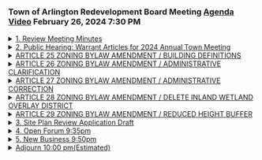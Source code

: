 ### Town of Arlington Redevelopment Board Meeting [Agenda](https://arlington.novusagenda.com/agendapublic/MeetingView.aspx?MeetingID=2009&MinutesMeetingID=-1&doctype=Agenda) [Video](https://www.youtube.com/watch?v=RQ9MKQd-CWM) February 26, 2024 7:30 PM

<details>
<summary><a href="https://arlington.novusagenda.com/agendapublic/CoverSheet.aspx?ItemID=17453&MeetingID=2009 "</a> 1. Review Meeting Minutes</summary> 
<details>
<summary>&nbsp;&nbsp;&nbsp;&nbsp;&nbsp;	 Rachel Zsembery - 291</summary>
<blockquote>&nbsp;&nbsp;&nbsp;&nbsp;&nbsp;      * 7:30pm The Board will review and vote to approve meeting minutes.  Good evening, everyone. Welcome to the Town of Arlington Redevelopment Board. This is the meeting on February 26, 2024, and I'd like to call to order. My name is Rachel Zemberry. I'm the chair of the board, and if the other members of the board could please introduce themselves, I'd appreciate it. Steve Rabelak, good evening. Shayna Corman-Huston. Ken Lowe. We also have Claire Ricker joining us from the Department of Planning and Community Development. So this evening we do have one member of the Redevelopment Board who is absent, so we will proceed with the four members of the board in attendance this evening. Let's move to the first agenda item, which is a review of the meeting minutes. These are the meeting minutes from February 5, 2024, and I'll see if there are any revisions or corrections, starting with Ken. I have none. Great. Shayna? I have none. Steve? I have none. Great. Let's see. I just had one correction, and it's in the second page, the first paragraph, where it says, she noted that issues such as signage, maintenance of building facades, et cetera, where it says, but those issues are not often priorities for ISD. I clarified that that was due to staffing constraints. So if we could just add that, that would be great. And that's the only change I had. With that, is there a motion to approve the meeting minutes as amended? So motioned. Is there a second? Second. And we'll take a vote, starting with Steve. Yes. Shayna? Yes. Ken? Yes. And I'm a yes as well. Meeting minutes have been approved as amended.</blockquote>

</details>
</details>
<details>
<summary><a href="https://arlington.novusagenda.com/agendapublic/CoverSheet.aspx?ItemID=17454&MeetingID=2009"</a>2. Public Hearing: Warrant Articles for 2024 Annual Town Meeting</summary> 
<details>
<summary>&nbsp;&nbsp;&nbsp;&nbsp;&nbsp;	 Rachel Zsembery - 162</summary>
<blockquote>&nbsp;&nbsp;&nbsp;&nbsp;&nbsp;      * 7:35 pm The Board will hear the proposed zoning amendments. The public hearing will include time both for public comment and for deliberation and discussion by the Board.      Great. Let's move to the second agenda item, which is the public hearing for the Warren Articles for 2024 Annual Town Meeting. As we open the hearing, this will be the first night of hearings in the schedule as posted for the Warren Articles for Spring 2024 Town Meeting. Consistent with the past, the ARB will be hearing from article applicants and the public wishing to speak on each of the articles as scheduled. Applicants will have three minutes to address the board. The board will then pose any questions to the applicants, followed by a period of open public comment. Note that the board will reserve final discussion and voting on each article until the last night of hearings. Let's see.</blockquote>

</details>
</details>
<details>
<summary>ARTICLE 25 ZONING BYLAW AMENDMENT / BUILDING DEFINITIONS</summary> 
<details>
<summary>&nbsp;&nbsp;&nbsp;&nbsp;&nbsp;	 Rachel Zsembery - 46</summary>
<blockquote>&nbsp;&nbsp;&nbsp;&nbsp;&nbsp;    * To see if the Town will vote to amend Section 2: Definitions, in the Zoning Bylaw to amend the definitions of Building, Attached, and Building, Detached, to clear up an ambiguity between those two definitions; or take any action related thereto.</blockquote>

So let's go ahead and start with article 25, which is the zoning bylaw amendment related to building definitions. And Claire, for each one of these, I think what I'd like to do is turn it over to you for introduction, any words that you'd like to say, and then we'll open it up to the board for any initial discussion. And again, we'll save deliberation for the last night of our meeting.
</details>

<details>
<summary>&nbsp;&nbsp;&nbsp;&nbsp;&nbsp;	 Claire Ricker - 152</summary>
<blockquote>&nbsp;&nbsp;&nbsp;&nbsp;&nbsp;Great. Thank you. So tonight we'll be looking at articles 25 through 29. These are articles that the ARB has agreed to take up as promoting at town meeting, which it seems like we just had. Circling back around here. The first three articles, 25, 26, 27, are administrative in nature. Article 28 is to delete the inland wetlands overlay district. And then article 29 is the reduced type buffer. And I believe that the board had some discussion, or at least had an alternate draft for article 29, Mr. Revelak provided. If we could start with articles 25, 26, 27, I can't imagine that we'll need too much time for that. Of course, and also have time for public comment. I can tell you article 28, I attended a meeting with the conservation commission last week, and they did vote to support article 28 as written. And I think that's it.</blockquote>

</details>

<details>
<summary>&nbsp;&nbsp;&nbsp;&nbsp;&nbsp;	 Rachel Zsembery - 109</summary>
<blockquote>&nbsp;&nbsp;&nbsp;&nbsp;&nbsp;Great. Great. Great. Thank you. So let's go ahead and start with article 25 to see if there's any question or any discussion from the members of the redevelopment board. And we'll start with you, Ken. I have none. Great. Shana? I have none. Steve? Nothing on article 25. Great. At this time, we will open the floor for public comment for article 25. Any member of the public wishing to speak, please indicate so by raising your hand. Seeing none, we will close public comment on article 25. Any final discussion from members of the board before we move to the next article? None. Shana? No. Steve? No.</blockquote>

</details>
</details>
<details>
<summary>ARTICLE 26 ZONING BYLAW AMENDMENT / ADMINISTRATIVE CLARIFICATION</summary> 
<details>
<summary>&nbsp;&nbsp;&nbsp;&nbsp;&nbsp;	 Rachel Zsembery - 43</summary>
<blockquote>&nbsp;&nbsp;&nbsp;&nbsp;&nbsp;    * To see if the Town will vote to amend Section 5.4.2.A. R District Yard and Open Space Requirements in the Zoning Bylaw to reference an exception found elsewhere in the Zoning Bylaw; or take any action related thereto.</blockquote>

Seeing none, let's move to article 26. Article 26 is a bylaw amendment related to an administrative clarification, and I will open it up to the board for any initial questions or comments, starting with Ken. I have none. Shana? I have none. Steve? Nothing here. Great. Seeing none, we will open it up for public comment. Any member of the public wishing to speak regarding article 26, please raise your hand. Chris Loretti, if you could come to the front, please, so that the microphone can pick you up.
</details>

<details>
<summary>&nbsp;&nbsp;&nbsp;&nbsp;&nbsp;	 Christopher Loreti - 7</summary>
<blockquote>&nbsp;&nbsp;&nbsp;&nbsp;&nbsp;Thank you, Chris Loretti. 56 Adams Street.</blockquote>

</details>

<details>
<summary>&nbsp;&nbsp;&nbsp;&nbsp;&nbsp;	 Rachel Zsembery - 16</summary>
<blockquote>&nbsp;&nbsp;&nbsp;&nbsp;&nbsp;Just a reminder for anyone speaking this evening that you will have up to three minutes.</blockquote>

</details>

<details>
<summary>&nbsp;&nbsp;&nbsp;&nbsp;&nbsp;	 Chris Loreti - 214</summary>
<blockquote>&nbsp;&nbsp;&nbsp;&nbsp;&nbsp;Sure. Thank you. Just a couple of administrative things. First, the second item referred to here is 5.9.2B1E, but there is no E in the bylaw right now. All there is after B1 is a series of bullets, so I don't think you can reference the E, because that's actually another change that you're proposing in the bylaw that has not yet been enacted. So, I think it would be E if the other bylaw change is passed and approved, but as of right now, there is no E. And I would say for the other one, for 5.4.2B, I would suggest you go to the same level of specificity as you do for 5.9.2. So, for example, if you're going 1E, or 1, whatever bullet it is, it's the fifth bullet, for 5.4.2, I think you should do the same thing before you give the letter designation in the bullet, the specific bullet, the bullet underneath that letter as well. Because there are a lot of different items listed under 5.4.2, and a lot of them are completely irrelevant to this particular change. So, anyway, I don't have any substantive disagreement with it, but in terms of clarification, I think I would look into that and hopefully suggest the change in that way.</blockquote>

</details>

<details>
<summary>&nbsp;&nbsp;&nbsp;&nbsp;&nbsp;	 Rachel Zsembery - 39</summary>
<blockquote>&nbsp;&nbsp;&nbsp;&nbsp;&nbsp;Great. Thank you very much. Any other members wishing to speak this evening? Okay. At this time, we'll close public comment, and I'll turn it back to the members of the board for any final discussion, starting with Ken.</blockquote>

</details>

<details>
<summary>&nbsp;&nbsp;&nbsp;&nbsp;&nbsp;	 Kin Lau and Chris Loreti - 122</summary>
<blockquote>&nbsp;&nbsp;&nbsp;&nbsp;&nbsp;I thought what Chris brought up, we were doing that. We were taking out the bullet to put in letters in its place as part of- That's Article 27. Okay. So, it's just out of order, but we are doing 20. So, we are doing that, Chris. I know, but you can't propose a change to something that doesn't exist. You're proposing the change to what exists now, is what I'm saying. So, what we can do is we can speak with the moderator about the order of these, and about Table 1 and the town meeting agrees to that, doing the other one first, so that then you are making the change to the other. I think it's a scrivener's right.</blockquote>

</details>

<details>
<summary>&nbsp;&nbsp;&nbsp;&nbsp;&nbsp;	 Rachel Zsembery - 22</summary>
<blockquote>&nbsp;&nbsp;&nbsp;&nbsp;&nbsp;Okay. Any other comments, Shana? Great. Steve. All right. At this time, we will close discussion for this evening on Article 26,</blockquote>

</details>
</details>
<details>
<summary>ARTICLE 27 ZONING BYLAW AMENDMENT / ADMINISTRATIVE CORRECTION</summary> 
<details>
<summary>&nbsp;&nbsp;&nbsp;&nbsp;&nbsp;	 Rachel Zsembery - 104</summary>
<blockquote>&nbsp;&nbsp;&nbsp;&nbsp;&nbsp;    * To see if the Town will vote to amend Section 5.9.2. Accessory Dwelling Units for clarity to change how subsections are numbered and to remove a subsection that is outdated; or take any action related thereto.    and we'll now move to Article 27, which is an administrative amendment related to the re-designation of the list of requirements in Section 5.9.2B1. Ken, any discussion? No. Shana? No. Steve? No. I will now open it up for public comment. Any members of the public wishing to speak on this article? Great. We'll close public comment on Article 27.</blockquote>

</details>
</details>
<details>
<summary>ARTICLE 28 ZONING BYLAW AMENDMENT / DELETE INLAND WETLAND OVERLAY DISTRICT</summary> 
<details>
<summary>&nbsp;&nbsp;&nbsp;&nbsp;&nbsp;	 Rachel Zsembery - 528</summary>
<blockquote>&nbsp;&nbsp;&nbsp;&nbsp;&nbsp;    * To see if the Town will vote to delete Section 5.8, Inland Wetland Overlay District, from the Zoning Bylaw and adjust the numbering of subsequent sections; or take any action related thereto.    And we will now move to Article 28, which is a Zoning By-law amendment related to deleting the Inland West Wetland Overlay District. Start with Ken. Any discussion? No. Shana? No. Steve? No. I will now open it up for public comment. Any discussion on Article 28, the deletion of the Inland Wetland District section? Thank you, Ken. I'm Chris Lorty, Adam Street. I guess, you know, as a town meeting member, I would like to understand the relationship of the current Zoning By-law that you're proposing to eliminate with the Conservation Commission regulations, because it's not clear to me that the Zoning By-law doesn't go beyond what the current, you know, what the protection regulations are that the Conservation Commission enforces. And if indeed this is going to weaken the protections for the town's wetlands, then I would have some real problems with it. I don't know whether it does or not, but I would hope that, you know, prior to town meeting, your board can make clear exactly what the implications are of this change. So I'll just leave it at that. Great. Thank you very much. Any other discussion on this item from the public? Okay. With that, we'll close public comment for Article 28. And Claire, I will turn it over to you for the record to address that comment. As I understand it, again, this was proposed by the Conservation Committee, whose current policies actually are more stringent in many ways than what's currently in our bylaws. So if you could just speak a little bit to that, that would be great. Sure, absolutely. So this was a change that was recommended by David Morgan, who's our environmental planner and conservation agent, as well as staff to the Conservation Commission. And he is arguing, and DPCD is arguing at least, that the Conservation Commission possesses a robust authority to protect wetlands via public hearing permit review acquisition. The Inland Wetland District is redundant, and the overlay creates unnecessary complexity and potential for conflicting regulations. The Inspectional Services Department, the ZBA, DPCD, and the Conservation Commission are all in support of removing this district, as it does tend to muddy the waters a little bit in terms of who has the authority to adjudicate. In terms of the Inland Wetland District, it turns, when we get down to it, it's the building commissioner who's responsible for determining, you know, the impact of the district and not the Conservation Commission. And so rather than duplicate those efforts, there was at least some agreement internally that the thing to do is to eliminate the district so that the Conservation Commission can then establish any authority they need to over whatever parcels are implicated. Great, thank you for the clarification. Any other discussion from the board members, starting with Ken? None. Shana? None. Steve? None. Great, so that will close our discussion this evening on Article 28.</blockquote>

</details>
</details>
<details>
<summary>ARTICLE 29 ZONING BYLAW AMENDMENT / REDUCED HEIGHT BUFFER</summary> 
<details>
<summary>&nbsp;&nbsp;&nbsp;&nbsp;&nbsp;	 Rachel Zsembery - 75</summary>
<blockquote>&nbsp;&nbsp;&nbsp;&nbsp;&nbsp;    * To see if the Town will vote to amend Section 5.3.19. Reduced Height Buffer Area in the Zoning Bylaw to alter the height buffer requirements; or take any action related thereto.  We'll now move to Article 29, the Zoning By-law Amendment related to reduced height buffer. And I believe that there is some alternate language proposed by Steve Revlak. So Steve, I will turn it over to you first.</blockquote>

</details>

<details>
<summary>&nbsp;&nbsp;&nbsp;&nbsp;&nbsp;	 Stephen Revilak - 402</summary>
<blockquote>&nbsp;&nbsp;&nbsp;&nbsp;&nbsp;Okay, thank you. Thank you, Madam Chair. In terms of the alternate language, I'd like to address it in two parts. One is the changes to the paragraph in 5.3.19a, and the second is changes to the table below. In terms of the paragraph itself, I liked what the staff recommendation, but my goal was to simply try to make it read a little easier. And that's without really changing the substance. So it's more about just wordsmithing than anything else. Now, in terms of the buffered distances, we had some conversations in the past as a board about what appropriate distances were. And I'm basically suggesting to reduce them by 50 percent. And the rationale behind that goes like this. 5.3.19a was added to our by-law in 1975. It was numbered differently, but the substance of it, and I think actually the language is the same, but the buffer distances were also the same. So 200 feet, 150 feet, 100 feet. Now, at the time, the by-law allowed greater building heights. So the R7 district and B5 allowed 110 feet, and the PUD district allowed 200. Now, each of those districts were down-zoned in subsequent years. So in 1978, R7 was down-zoned from the maximum height of 110 feet to a maximum height of 60 feet. The planned unit development district was down-zoned in 1982, and the maximum height reduced going from 200 feet to 80 feet. And the B5 district was down-zoned in 1987, the maximum height going from 110 feet to 75 feet. Now, I tried to research all of the articles and sort of like the history behind these three events to see if there was discussion of adjusting the buffer zones, and I was not able to find any. Now, given that the, you know, the change, the reductions in these districts are between 32 and 60 percent, I'm suggesting a 50 percent reduction to a, you know, make it around number four, and b, to get the buffer distances more in line with what they were between 1975 and 1987. So basically, through successive changes, we introduced an internal consistency, and I think we're changing the buffers to, you know, account for, you know, the, these, the, these three, you know, three down zonings in 1978, 82, and 87 would sort of like bring it back to what it was originally intended to be. Thank you.</blockquote>

</details>

<details>
<summary>&nbsp;&nbsp;&nbsp;&nbsp;&nbsp;	 Kin Lau - 72</summary>
<blockquote>&nbsp;&nbsp;&nbsp;&nbsp;&nbsp;Thank you. Ken, we will start with you for discussion on the, both the proposed language as well as Steve's proposed modifications. I'm in agreement with Steve's modifications. I think this adjusts, because the heights have been adjusted, I think the buffer zone should be adjusted in the same, in, make it more equitable so that it still follows same spirit of what was originally done. So I am fine with this.</blockquote>

</details>

<details>
<summary>&nbsp;&nbsp;&nbsp;&nbsp;&nbsp;	 Shaina Korman-Houston - 100</summary>
<blockquote>&nbsp;&nbsp;&nbsp;&nbsp;&nbsp;Great. Shana. I am also in agreement with Steve's adjustments. I appreciate the history, Steve, of, of where the height adjustments came from, and I think, I think your proposed adjustment to our buffer zone height adjustments is sensible in light of the history. I am definitely in favor of the first section. I think that, you know, the, the wording change certainly makes it clearer and simpler to, to understand. Can you talk through again, I, I hear what you're saying with regard to the relative adjustment. Do you have concerns with the greater adjustment that was initially planned?</blockquote>

</details>

<details>
<summary>&nbsp;&nbsp;&nbsp;&nbsp;&nbsp;	 Stephen Revilak - 199</summary>
<blockquote>&nbsp;&nbsp;&nbsp;&nbsp;&nbsp;Well, the, one of the, going back to our discussions, you know, the, the, what was originally planned was proposed by a staff member who unfortunately works for the town. No longer works for the town. No longer works for the town. I think I'd like staffs better, but I find I, I can, I actually like staffs better, but I can offer a stronger adjustment to the agent. More of a rationalization for the other. I would ask, if you don't mind, Claire, if I could ask your opinion with regard to any examples you may have seen, or perhaps that's something we could pull with regard to other towns or other communities that may have this type of provision and what, what we are currently seeing as a, as a range that might help guide our discussion for our, our next evening. Because I appreciate the rationalization, but I also know that the initial recommendation came from some research. Unfortunately, I just went back to the initial memo, which was prepared, and I, I don't see that particular item called out in greater, greater detail. So I think it would be helpful to just understand the context.</blockquote>

</details>

<details>
<summary>&nbsp;&nbsp;&nbsp;&nbsp;&nbsp;	 Rachel Zsembery - 39</summary>
<blockquote>&nbsp;&nbsp;&nbsp;&nbsp;&nbsp;Any other comments before we open it up for public comment? Great. So at this time, any member of the public wishing to speak regarding Article 29, if you could please raise your hand. Please. Thanks for starting again.</blockquote>

</details>

<details>
<summary>&nbsp;&nbsp;&nbsp;&nbsp;&nbsp;	 ? - 277</summary>
<blockquote>&nbsp;&nbsp;&nbsp;&nbsp;&nbsp;I guess a few comments on this. First, I guess I wonder whether the change is even necessary. The bylaw already allows you the flexibility to waive the lower height requirement upon making a finding that the higher height, the bigger height is not detrimental. And in addition, you know, a former town council has rendered the opinion that the redundant court can just ignore the zoning bylaw and a lot of violations if it wants to, because you're so special as a redundant court. Now, I certainly don't agree with that opinion, as you know, but presumably you do, because that opinion is still posted on your webpage. So if you actually believe that. and there's really no need for this change at all. But I'm seriously appreciative of Mr. Rivelak's history. I would also note, though, that this section of the bylaw has subsequently been amended since 1975. And presumably, Tom Meading in the planning board at the time was aware of those reduced heights since that Mr. Rivelak was referring to. I would say that if you're going to change the bylaw as it was originally proposed, you might as well just get rid of it completely, because these instances are so small. Effectively, they provide no protection whatsoever. So my preference is that you leave it as is and don't do anything. If you aren't willing to change it, I would do it as Mr. Rivelak has proposed. And to be honest, I'm not sure there's actually that much difference if you looked at how the zoning works, where you have these types of parcels close to residential areas in lower-numbered districts. Thanks.</blockquote>

</details>

<details>
<summary>&nbsp;&nbsp;&nbsp;&nbsp;&nbsp;	 Rachel Zsembery - 78</summary>
<blockquote>&nbsp;&nbsp;&nbsp;&nbsp;&nbsp;Great. Thank you very much. Any other members of the public wishing to speak on Article 29? Great. With that, we'll close public comment for Article 29. And I will just note that this is part of a group of bylaw modifications that the Redevelopment Board has taken on to make the process more predictive in terms of the way that we have been interpreting the bylaw. Any other comments related to that topic or this article? Kim?</blockquote>

</details>

<details>
<summary>&nbsp;&nbsp;&nbsp;&nbsp;&nbsp;	 Kin Lau - 51</summary>
<blockquote>&nbsp;&nbsp;&nbsp;&nbsp;&nbsp;No, I think you hit head on the nail on the head. I know, Jim. Making it simpler and easier to go through these bylaws for a developer or a homeowner is the plan that we tried to do, and I think this does that. Janet, anything else? Anything else? Steve?</blockquote>

</details>

<details>
<summary>&nbsp;&nbsp;&nbsp;&nbsp;&nbsp;	 Stephen Revilak - 19</summary>
<blockquote>&nbsp;&nbsp;&nbsp;&nbsp;&nbsp;I agree with you. Over time, I would like to see the process become less discretionary and more predictable.</blockquote>

</details>

<details>
<summary>&nbsp;&nbsp;&nbsp;&nbsp;&nbsp;	 Rachel Zsembery - 237</summary>
<blockquote>&nbsp;&nbsp;&nbsp;&nbsp;&nbsp;Great. Fantastic. So let's see. Back to my agenda here. So that concludes tonight's items that we have on the public hearing for the Warren Articles for 2024 Annual Town Meeting. We do have several more nights of hearings ahead of us, including deliberation and voting from the Redevelopment Board on these Warren Articles on the last night of our hearings. What I would like to see is if there is a motion to continue the open public hearing to the next scheduled date, which is this next week to March 4th. Is there a motion? So motioned. Is there a second? Second. I will take a vote, starting with Ken. Yes. Shana? Yes. Steve? Yes. I am a yes as well. So we will continue the open public hearing for the Warren Articles for Springtown meeting to Monday, March 4th. There are more zoning articles, aren't there? There are. And that's what we will hear at the meeting on the 4th. So they will come up. They will come up, exactly. All of the rest of them? All, but yes. I think all of the rest of them are scheduled for the 4th. Thank you. Yes. And then the meeting after that is when we will need to deliberate and vote on the 18th. Thank you for the clarification on the schedule. Great. So thank you, everyone, for participating this evening in the open public hearing.</blockquote>

</details>
</details>
<details>
<summary><a href="https://arlington.novusagenda.com/agendapublic/CoverSheet.aspx?ItemID=17455&MeetingID=2009"</a>3. Site Plan Review Application Draft</summary> 
<details>
<summary>&nbsp;&nbsp;&nbsp;&nbsp;&nbsp;	 Rachel Zsembery - 51</summary>
<blockquote>&nbsp;&nbsp;&nbsp;&nbsp;&nbsp;* 9:05pm The Board will discuss the proposed draft Site Plan Review application.  The next item on our agenda is the site plan review application and draft. And Claire, I will turn this over to you. I know that you and Jean have been working on this draft for review.</blockquote>

</details>

<details>
<summary>&nbsp;&nbsp;&nbsp;&nbsp;&nbsp;	 Claire Ricker - 154</summary>
<blockquote>&nbsp;&nbsp;&nbsp;&nbsp;&nbsp;Great, thank you. So Jean and I have been working on this application for site plan review. This is the third item to talk about with our proposed changes to the rules and regulations for the board. We've already discussed adding site plan review to your rules and regulations, making some slight changes to the signed rules, allowing for a little more administrative approval or some latitude for the department to make those approvals. And then this is the third item, which is the application for site plan review. It's based pretty much on the EDR application, as we already have it. Jean has made some changes to provide a little more clarity and to really underline that this is a by right process. But that site plan review is still likely required for most projects that we'll see under MBTA communities. And we provided this draft for us to comment on this evening.</blockquote>

</details>

<details>
<summary>&nbsp;&nbsp;&nbsp;&nbsp;&nbsp;	 Rachel Zsembery - 66</summary>
<blockquote>&nbsp;&nbsp;&nbsp;&nbsp;&nbsp;Great, thank you very much. Let's see, so let us start. I have a couple of comments. I'm sure the rest of you do as well. So perhaps what we could do is, Ken, if we would like to start with you for any comments you might have about the general structure and any specific modifications within the text that you might want to chat about.</blockquote>

</details>

<details>
<summary>&nbsp;&nbsp;&nbsp;&nbsp;&nbsp;	 Kin Lau - 64</summary>
<blockquote>&nbsp;&nbsp;&nbsp;&nbsp;&nbsp;I think this is a pretty good checklist. Good job, thank you. Thank you, Jean, too. Hopefully he's listening in. The only comment I have is near the end, where it says SketchUp compatible model if required. That, to me, is a little vague, because it doesn't define what's required. Is the SketchUp model required, or what are the requirements for a SketchUp model?</blockquote>

</details>

<details>
<summary>&nbsp;&nbsp;&nbsp;&nbsp;&nbsp;	 Claire Ricker - 95</summary>
<blockquote>&nbsp;&nbsp;&nbsp;&nbsp;&nbsp;So I think I just want to expand on that a little bit. And maybe Jean can voice that a little better. But I was thinking of maybe saying, if a SketchUp model is required to explain or demonstrate the project, if one is used, then that model should be submitted to us. If the project is small enough and it doesn't require one, then I'm not going to ask them for a SketchUp model. Is that, do you think that's, I was going to talk to the board about that, see what they think.</blockquote>

</details>

<details>
<summary>&nbsp;&nbsp;&nbsp;&nbsp;&nbsp;	 Rachel Zsembery - 205</summary>
<blockquote>&nbsp;&nbsp;&nbsp;&nbsp;&nbsp;Sure, let's take up that item. I mean, I think the other question I would have for the board is, do we think we would require one for, and I'll use the MBTA community's overlay, the multifamily overlay district as an example. Are we looking to model as a town, just originally we talked about the commercial corridors, so Broadway and Mass Ave. Would we require one or not? Would we want to specify that for the neighborhood sub-districts, for example? Those are the kinds of questions I have. Although, again, to Ken's point, perhaps if we identify, if a model is used, again, part of me isn't crazy about that language because they use so many different visualization tools that can all be exported to SketchUp, so we kind of have to be careful about how we talked about visualization. I'm not sure how to wordsmith that. But I agree that if required should be defined further. So if we come up with something like that, are we off that topic? Well, did you want to discuss it, go through that topic, and then we'll go to your next one? Yes, I have one more, that's it. OK, perfect. Sheena, thoughts on that topic?</blockquote>

</details>

<details>
<summary>&nbsp;&nbsp;&nbsp;&nbsp;&nbsp;	 Shaina Korman-Houston - 73</summary>
<blockquote>&nbsp;&nbsp;&nbsp;&nbsp;&nbsp;Well, I'm actually curious, to the two architects on the board, if there's a threshold reference, or if there's a type of project that, in your mind, becomes really useful to see the model. I feel like there are projects at the polls where it's kind of clear what is useful and necessary and what is not so necessary. But is there, in your mind, a place where you would draw a line?</blockquote>

</details>

<details>
<summary>&nbsp;&nbsp;&nbsp;&nbsp;&nbsp;	 ? - 53</summary>
<blockquote>&nbsp;&nbsp;&nbsp;&nbsp;&nbsp;Well, I'll give you some extremes. If it's an existing building that they're used to reconfiguring to add more units in there, I really don't think that's required. But if there's a larger building and massing, you want to see what that scale is. And this will lead to my second comment later.</blockquote>

</details>

<details>
<summary>&nbsp;&nbsp;&nbsp;&nbsp;&nbsp;	 Shaina Korman-Houston - 132</summary>
<blockquote>&nbsp;&nbsp;&nbsp;&nbsp;&nbsp;Excuse me, thank you. But I think it's going to be up to, I mean, it's so subjective that for us to say, here's the great point, I think we have to say that if a model is required to explain the project, then that model should be given to us. So we put it into the database. If what's not required, then we're not going to ask them to make that. That's what I was trying to elaborate on, if required. Because who's going to say what's required? So I don't know how exactly wordsmithing. Well, I think that's what I'm getting at, is who's going to say what's required? I don't know. I made a note, SketchUp compatible model, if available, or a question, where do we want it required?</blockquote>

</details>

<details>
<summary>&nbsp;&nbsp;&nbsp;&nbsp;&nbsp;	 Rachel Zsembery - 169</summary>
<blockquote>&nbsp;&nbsp;&nbsp;&nbsp;&nbsp;Maybe the model is required for Mass Ave and Broadway. We would think those presentations and folks who come in with projects on those two streets often have models available. We could also put it as part of the pre-application review, and just ask the question, do you plan on submitting or making a 3D model? In which case, could we have the file? If you present one. If we present one, we get it. So maybe the conversation about the SketchUp model happens in the pre-application review, with staff that we talked about earlier. I think that's a great idea, because it sets the expectation that they're handing it over, as opposed to at the end, which is currently where that discussion happens. That we then request it at the end, and it's harder to ensure that we typically receive that file. We can put it on the checklist of materials that we would look at in a pre-application review. There you go. I'm OK with that. Steve?</blockquote>

</details>

<details>
<summary>&nbsp;&nbsp;&nbsp;&nbsp;&nbsp;	 Stephen Revilak - 160</summary>
<blockquote>&nbsp;&nbsp;&nbsp;&nbsp;&nbsp;I have nothing on the top. It's Mr. Lowell's grades. I do have small changes. OK, great. You had a second one. Yes. The drawings of a pole structure, a little further up. I think the next page up, 30 of 36. Here's a bullet point there, where it says elevation of each exterior facade of each building. I want to say that the elevations of the building should include the surrounding buildings. So you're not just showing your building, but you're showing the building next door to it, adjacent to it, behind it. So you see it in context. I'm not asking them to draw the whole thing out, but enough so that you can use that to base the scale and proportions of what you put in there. Because otherwise, unless you know that thing intimately, it forces us to go look in Google and walk through sites and everything else for that. Did I miss that somewhere?</blockquote>

</details>

<details>
<summary>&nbsp;&nbsp;&nbsp;&nbsp;&nbsp;	 ? - 51</summary>
<blockquote>&nbsp;&nbsp;&nbsp;&nbsp;&nbsp;Bullet item number four, where it says, drawings from one or more prominent public vantage point illustrating how the proposed project will appear within the context of its surroundings. Does that address your comment, or are you specifically looking for it in elevation? Specifically one in elevation. Specifically one in elevation.</blockquote>

</details>

<details>
<summary>&nbsp;&nbsp;&nbsp;&nbsp;&nbsp;	 Stephen Revilak - 293</summary>
<blockquote>&nbsp;&nbsp;&nbsp;&nbsp;&nbsp;OK, that's fair. You can play many tricks in what point of view you're selecting and how it is. When you actually see the true elevation, how they line up or don't line up, that's when it's the road. So I see what you are saying specifically would be immediately adjacent properties. However, I think we would need to ensure that they would have access to being able to pull the specific height information. Again, if we're asking them to show that in elevation, part of the reason why they show it, they make certain assumptions in the modeling tools. Some of that would be public data, and they certainly could pull that. But that's just one item I wanted to bring up. That could be harder information to accurately portray, unless we are fine with it being a close estimate. I'm not going to ask them to show every single cornice or every single brick line or anything else. But if you show that the building setbacks here, there's a porch here, or that kind of massing, a lot of elevations come up near their building. And this would show the building next door. I just want to make sure that we are actually looking at adjacent buildings, where this building fits in, so it's not, you know. And knowing that an adjacent building has a bunch of windows in it, or no windows in it, or something like that, it would influence how you look at how it fits into the neighborhood. I don't care if it's four inches off, or eight inches this way. It's getting a feel for what's next to it, I think, which any good architect would do anyways, just look at the buildings next to it.</blockquote>

</details>

<details>
<summary>&nbsp;&nbsp;&nbsp;&nbsp;&nbsp;	 Rachel Zsembery - 23</summary>
<blockquote>&nbsp;&nbsp;&nbsp;&nbsp;&nbsp;Great. Any other questions? Well, those were my two things. Those were your two things? Yeah. All right. Thank you very much. Gina?</blockquote>

</details>

<details>
<summary>&nbsp;&nbsp;&nbsp;&nbsp;&nbsp;	 Eugene Benson - 353</summary>
<blockquote>&nbsp;&nbsp;&nbsp;&nbsp;&nbsp;So just a few things. On the first page, in the first bullet point, the definitions of site plan review, and as a grade, so if you search, if you go into the document, into the zoning byline, search site plan review, as of right, nothing comes up. And I know it sounds silly, right? One should know what does as of right mean. But if you have a small developer doing four units, or something, I wonder if there's somewhere we could point them to, somewhere that already exists that we could throw in a link. Because it does refer to section two, but it's not actually in section two. Would a definition just help? Yeah, a definition would help. Just put the definition of what as of right means? Or even just say to them, this is just site plan review. We're not talking about some special definition for the Arlington Zoning Bylaw. This is just site plan, little footnote. This is a term of art, not Arlington Zoning Bylaw, special definition. And then they can go and go over this. Almost everything else in here, if you search in the zoning bylaw, you'll find it in the zoning bylaw. I think an inexperienced developer might get stuck trying to find site plan review in the bylaw. Of course, it's not there. So there was that. There were just tiny things, a few places, where it says, let's see, number seven, four day, the number seven item two application to be provided four days before the public hearing, calendar or business days, pops up a couple of other places, the appeal period, number eight, the appeal period runs business days. Oh, on the checklist, under residential and commercial units, describe number, location, size of residential units and affordable units, if any, so that we don't run into some of the trouble we had with the previous developers. We want to clarify that affordable units need to meet standards for inclusion on SHI. We can go find out what that is on the road. And I think that was all I have.</blockquote>

</details>

<details>
<summary>&nbsp;&nbsp;&nbsp;&nbsp;&nbsp;	 Stephen Revilak - 104</summary>
<blockquote>&nbsp;&nbsp;&nbsp;&nbsp;&nbsp;Great. Thank you. Steve. I'd actually like to have a small follow-up on Ms. Borman-Huston's comments, and then I'll close your mind. So regarding kudos for searching the definitions, I just checked section references. I did as well, and that was the only one that didn't pop up. Yeah, of course it did. But the, well the, I believe that the order we passed to institute multi-family zoning for Section 3A had definitions in it. And they just haven't been incorporated with the bylaw. But I mean I take, but your point is very well taken. Because we're still waiting for that approval from.</blockquote>

</details>

<details>
<summary>&nbsp;&nbsp;&nbsp;&nbsp;&nbsp;	 ? - 155</summary>
<blockquote>&nbsp;&nbsp;&nbsp;&nbsp;&nbsp;Yeah if it's not in the, if it's not in what town meeting adopted, you know a little explainer, that would be it. My only, overall I thought, I thought this was a very nice sort of like guided process. And I really appreciate that. One small little thing in the first page, the second paragraph, for more information about site plan review and other zoning requirements, refer to the Arlington Zoning Bylaw and the rules and regulations of the Arlington Redevelopment Board. The hyperlink's a little messed up. So it's, I'd consider breaking it up into two, Arlington Zoning Bylaw as a link to the zoning bylaw, and rules and regulations to the other one. I know that that makes two links to the zoning bylaw on the first page, but I don't think the redundancy will be a problem. And finally, kudos for including the mention of the bicycle parking bylaws. Thank you.</blockquote>

</details>

<details>
<summary>&nbsp;&nbsp;&nbsp;&nbsp;&nbsp;	 Rachel Zsembery - 171</summary>
<blockquote>&nbsp;&nbsp;&nbsp;&nbsp;&nbsp;Great, thank you. I had a couple of items. One just a formatting item. The third paragraph on the first page, the ending should be a period and not a comma. Let's see, on page two, number five, where it talks here, the last sentence on five starts for larger projects. DPCD may also schedule a meeting. Do we want to define larger projects? I think that is, that's a, again, a question for the board. I would be happy, I think we probably should, unless we are going to just say for projects on Mass Avenue Broadway. Right. Since those will be the larger projects. So that's a board thing. That was a question I had. It could be with regard to size, number of units. It could be for projects within the commercial corridor, because right now those are the projects or the areas in town where those larger projects are permitted. We don't have to solve that tonight, but it's a discussion I thought we should have. Steve.</blockquote>

</details>

<details>
<summary>&nbsp;&nbsp;&nbsp;&nbsp;&nbsp;	 Stephen Revilak - 40</summary>
<blockquote>&nbsp;&nbsp;&nbsp;&nbsp;&nbsp;Well, I'd like to ask Ms. Rueger, in terms of when you get together, like the fire department and health and human services and the police department to all look at an application, how big does it have to be?</blockquote>

</details>

<details>
<summary>&nbsp;&nbsp;&nbsp;&nbsp;&nbsp;	 Claire Ricker - 15</summary>
<blockquote>&nbsp;&nbsp;&nbsp;&nbsp;&nbsp;I mean, generally it's, I think we're talking about things that are probably 20 units.</blockquote>

</details>

<details>
<summary>&nbsp;&nbsp;&nbsp;&nbsp;&nbsp;	 Stephen Revilak and Claire Ricker - 166</summary>
<blockquote>&nbsp;&nbsp;&nbsp;&nbsp;&nbsp;Please. Can we just make it part of the determination from the pre-application meeting with the planning department saying that at your pre-application meeting.The DBCD will determine whether or not we need to. It's mandatory to go to the pre-meeting no matter what. Correct. And then it can be determined and discussed and then, you know, then you explain why it's falling under the big one or not falling under one and you have a little more leeway, you know, where it's not that way. Yeah, just a point of clarification. It is not, the pre-meeting is not required for everything for those projects with four units or under. It is not required, but those wouldn't fall under this anyway. I just want to make sure we can clarify that for those listening. Yes. Okay, great. So I think that makes a lot of sense that at the pre-meeting, the department of community development will determine whether a town development review team meeting is required. Perfect.</blockquote>

</details>

<details>
<summary>&nbsp;&nbsp;&nbsp;&nbsp;&nbsp;	 Rachel Zsembery - 49</summary>
<blockquote>&nbsp;&nbsp;&nbsp;&nbsp;&nbsp;Great. Just administratively, I, under number two, I wanted, Claire, do you want them to go all through you? Is this the best way for this to happen or is there a more administrative intake process that you might want to think about? It's just a question for you.</blockquote>

</details>

<details>
<summary>&nbsp;&nbsp;&nbsp;&nbsp;&nbsp;	 Claire Ricker - 12</summary>
<blockquote>&nbsp;&nbsp;&nbsp;&nbsp;&nbsp;No, I appreciate that. It likely is. I will talk with staff.</blockquote>

Okay, great. I have no opinion one way or the other on that. I just wanted to make sure you're not overwhelmed. Can I change that a little bit? Please. At least talk about it. I always think maybe we just still call it the director, the director of the department but not give you a name because this is going to be here for a while. That's true. We hope you are too. You are too, but I'm not trying to put you out here. Not close to that. Okay, but if we just said the director of the department and then say the phone number can be found on the website and then we can send the email and this way here. There's nothing really personal to you. Yes. It's the position you hold and then you can just determine. Again, or whomever or if it's contact the department and there's a more general number that you want to use. Because you need to put your home number there, you know. Okay, number seven. We explain how they are going to present their proposal to the ARB. So the first item where it talks about the staff memo to the ARB. Do we need to define what that is or do we feel that that's clear that they are going to write a memo based on their pre-meeting, etc. I'm just trying to think this through with somebody who's using this document. We know what that means because we sit here and we receive them. That was a question I had for the board. Do we think that needs to be further defined? I think if we just add something in there. I think we've written a good point. I think if the memo, the purpose of the memo is to say that it falls under all the memos will state that it meets all the requirements. It doesn't, there's no ask for forgiveness because when that because they can't. If they have to ask for any relief then it's not a special permit. It's a special permit. It's not as a right. So all that memo says is it meets all the requirements and that's what this memo would be about if we had something like that there. Would that clarify it? That's fine with me. Again, I think it would be just clearer to the applicants if they understood what that was. If someone was looking at the project this is the staff will create a memo saying it meets all the requirements and that's what you guys would do at the pre-meeting. Or you know summarizing the pre-meeting findings or something like that.
</details>

<details>
<summary>&nbsp;&nbsp;&nbsp;&nbsp;&nbsp;	 Rachel Zsembery - 545</summary>
<blockquote>&nbsp;&nbsp;&nbsp;&nbsp;&nbsp;Okay, let's see. The next item I had was item number four where we where it specifies. So in item number two we do not specify how much time the applicant will have to present at the meeting which I think is fine because depending on the size of the project we sometimes get the 10 minutes sometimes 15. I would like to take that same approach with number four and not identify how much time each person will have under public comment because again depending on how many people come out and what is on the agenda sometimes we allow two minutes sometimes we allow three minutes. So I think perhaps if we identify attendees will receive an allotment of time to each speak about your application or will have the opportunity to each speak about your application without identifying the time that would maintain some of the flexibility that we've needed to use in the past. And number five where it says the ARB will deliberate on the request an open session. I think we mean the application. In section number eight the second line I think the word will is missing after DPC staff will file with the town clerk. Okay the next item or the next page the required submittals checklist. So we're saying that this is the submittal checklist but then we also at the very beginning tell them to go to the website for the full list of required submittals. Is that different than what's on this list? I don't believe so but it's worth either eliminating or checking. Yes if we could that would be great. You agree to eliminate it. Yeah so that it's just here's what you need. Okay the next I'm sorry I went deep on this. I read a lot of policies at work so I'm in that mode today. The impact statement we include the requirement for a lead checklist here and then also somewhere else where was that where was that on the next page under sustainable building and site design elements it also requires a lead checklist and narrative for EDR criteria. Now I personally like to have an item live only in one place so I think we should decide and I think I'd leave that up to you and the department based on where you think it will be most visible and likely to be likely to be adhered to because this is something that we sometimes have an issue with them actually producing. So whether it lives in the under impact statement or under sustainable building and site design elements I personally feel it should just look in one place. Okay okay let's talk about the sketch up model. One item we don't have in here that I think to me as a board member would be helpful is if they are going to if they are going to pursue any bonus provision under the MBTA communities guidelines the multi-family guidelines I think I would want them to state which provision and provide the relative documentation for that bonus provision. So I don't know if any of you have any other members of the board have any thoughts on that. Steve unless that I missed where that is.</blockquote>

</details>

<details>
<summary>&nbsp;&nbsp;&nbsp;&nbsp;&nbsp;	 Stephen Revilak - 246</summary>
<blockquote>&nbsp;&nbsp;&nbsp;&nbsp;&nbsp;Well on the on the actual after the actual applications so this would be page seven item number six list any waivers or bonuses being requested. Thank you okay that addresses it. You can ignore that for me and then my last item was on the dimensional and parking information. So all of the footnotes here refer back to the underlying zoning however we are specifically creating this process for the for the MBTA communities the overlay district which in which case many of the minimum requirements are not are specifically are specifically non-applicable per the section we just provided. So that includes minimum lot size frontage floor area ratio, percentage of lot coverage, lot area per dwelling unit and the open space requirements. So I'm wondering whether or not we need to rethink some of the footnotes or provide a general footnote under the where it says min or max required by zoning for proposed use of the top of that column if perhaps there is a footnote there that speaks to the elimination of those requirements by that section of the zoning code. So I wanted to get the board's feedback on on that thought. Steve? Yeah I could I could see where something would get tripped up like for for example I'm quite certain that nothing in the in the MBTA see overlay places a restriction on lot area dwelling unit but we use it all over the place elsewhere in the bylaw.</blockquote>

</details>

<details>
<summary>&nbsp;&nbsp;&nbsp;&nbsp;&nbsp;	 Various - 1384</summary>
<blockquote>&nbsp;&nbsp;&nbsp;&nbsp;&nbsp;Correct. And so yeah I think calling out requirements in for you know since this is predominantly for multi-family housing I think calling out requirements in section 594 first. Yeah I looked it up earlier I don't remember off the top of my head. Yeah but but in the in the MBTA in the multi-family zone and then sort of falling back and then list the you know non-MBTA section separately. So you're. Well second. So you're suggesting in the existing footnotes to list the MBTA communities provision first and then or the underlying zoning the the other or to create a general footnote where these are not applicable. Yeah I I guess part of it might be you know some of these might be useful to know for context like for example the you know the first footnote it talks about FAR and I believe we don't have FAR restrictions. Correct the first five we do not have restrictions. Right but it might I don't know if if having that piece of information might be useful for board members. Although if there are I don't know if the to the extent where something is not regulated maybe there's not a mess maybe it's not we don't need to have the applicant fill out a form. Yeah right I mean that's really the question right you could approach it a couple different ways you could add another column that identifies which you know that has the heading of you know MBTA communities overlay district where these are non-applicable so that it's clear if you wanted them to fill them out anyway you know in a in a sense but at the same time again our whole point is trying to make this easier for them so would we want to go have them go through that exercise or not? And Jane I'd be interested in your opinion on that. If we're not if we're not going to use the information to assess the project why are we asking? Right and that's kind of that was kind of my thought for whether it belongs in in the column itself in terms of the footnote identifying the areas where it specifically is not required if you are using the provisions of the overlay district so that they are very clear that they do not need to fill out those sections as opposed to just adding it to the existing footnotes because they were they were more actually than the existing footnotes. If it's not required in this chart? Again we're setting this up so that it can be used for potentially other uses in the future and not just it's my understanding and not just the MBTA. I know but I think that makes it too hard. I kind of agree that if the FAR is not a requirement for MBTA communities we should not ask for it and just leave it out we can always add it back in later on if you use it somewhere else but just because you want to make this one chart work for everything it won't work the easiest or the best because it's trying to fit too many criterias. I don't know that's my belief okay I believe if if it's not required don't put it there because they don't need to and they're not going to you know follow one that one footnote there and they go down here and say okay and they go back and say oh this is not required for MBTA. Someone's got you know it's I just think it's make it so much easier for someone who's you know aggrieved. If we are going to have just one chart I think Rachel your idea about having the column that says don't fill out this line if you know right in the MBTA community I think footnotes are not sufficient. I think Ken is right it's too hard to refer up and down but I mean the other the other thing we could do is we could you know basically lightly gray those six there are six sections out and basically identify you know for those projects pursuing section you know 5.9.4. The section related to MBTA communities overlay district you know these these fields are not required or something that's that's another way that way the chart is the same and it's very clear. Don't fill those out. I'm less comfortable with it but I'm okay with it. Okay I'd rather not have one chart used for everything you know I'm always not you know simple with gutter. Right again I think that that just comes to are we going to use site plan review for things right now I think the only place that we currently have this identified is in that is in that section but we have talked about potentially using that in the future so we could edit this application in the future if we did want to do that. I could go either way and I could leave it up to the department to figure out what you all feel is best as well. So I don't believe we have, Gene sent an email before the meeting when he mentioned he wasn't going to be able to be here. We haven't in the past voted to approve application materials because those are typically used by the department. We give feedback. We don't necessarily know that we need to vote on this, but I think if there are additional items as we continue to use this that we certainly could provide feedback if that's helpful. So I think next steps are we've discussed these three items and what we'll do is we have to post a hearing notice if you all are going to vote to change your rules and regulations. So as soon as we can post the hearing notice that you'll look at your rules and regulations, you'll have another opportunity to talk about these again and we can provide a different draft at that point and at that point you'll vote to change your rules and regulations. I'm thinking that will be one of the first meetings in April I think at this point is where we are. So you would include this in the rules and regulations vote is what you're saying? Okay. Yeah. We can do it that way. That'll work. Okay. One more thing. Please, go for it. One more thing for us to talk about. Yep. Under, on page four, drawings of the poll instructors, second to last bullet point, it says graphic information showing facade materials and color samples. Back in the day we used to actually say if you want to bring in materials, color and material samples. Actual samples of materials, you know, this is the brink or this is, you know, they actually bring in samples and then COVID hit and then we went with teams and nobody brought in anything anymore. Yeah, we need to start seeing that stuff again. Samples, clearly. We've had too many, too many miscommunications or we'll call them charitably miscommunications. So if we add somehow, not how you want to word it, but bring in samples of materials, it'd be helpful. Okay. Color and material. Just add end material, right? Facade materials, graphic information showing facade materials and color and material samples because that requires basically a sample board at that point. Yes. But we used to have that back in the day. Yeah. I agree. If you have a larger project, that is important. It's not. Yeah. Yeah. I mean, I think if you say color and material samples, they'll either bring, you know, a large format or a sample board, but you don't have to say a sample board. All right. In some ways it's actually better not to because then you get a, sometimes a larger brick mock up or something like that. So we always do. Yeah. Depends on the project. And I actually had one more thing, which is a very small thing. Page three, section eight, the second sentence, I think there's a tense change in the middle Oh, yeah. Future and then current. Notifies should just be, or will send should be sends. Yeah.</blockquote>

</details>

<details>
<summary>&nbsp;&nbsp;&nbsp;&nbsp;&nbsp;	 Rachel Zsembery - 29</summary>
<blockquote>&nbsp;&nbsp;&nbsp;&nbsp;&nbsp;Okay. Okay. Okay. Good job. Yeah. Thank you so much for putting this together. This is great. This is really good. All right. That closes agenda item number three.</blockquote>

</details>
</details>
<details>
<summary>4. Open Forum 9:35pm</summary> 
<details>
<summary>&nbsp;&nbsp;&nbsp;&nbsp;&nbsp;	 Rachel Zsembery - 25</summary>
<blockquote>&nbsp;&nbsp;&nbsp;&nbsp;&nbsp;And we'll now move to agenda item number four, open forum. So if there's anyone who wishes to speak this evening, please raise your hand.</blockquote>

</details>
</details>
<details>
<summary>5. New Business 9:50pm</summary> 
<details>
<summary>&nbsp;&nbsp;&nbsp;&nbsp;&nbsp;	 Rachel Zsembery - 25</summary>
<blockquote>&nbsp;&nbsp;&nbsp;&nbsp;&nbsp;Okay. We'll close open forum and move to agenda item number five, new business. And I'll turn it over to Claire for any new business.</blockquote>

</details>

<details>
<summary>&nbsp;&nbsp;&nbsp;&nbsp;&nbsp;	 Claire Ricker - 221</summary>
<blockquote>&nbsp;&nbsp;&nbsp;&nbsp;&nbsp;Great. Yes. So I have two to three new business items. One is that we did ultimately receive a letter of compliance for the NVTA communities. Congratulations. Good job. Right after I, I had spoken to some members of the board about, you know, HLC intentions and they did ultimately issue a letter of compliance with conditions, which I will bring in. We will go over that letter as, as a board at a future meeting. Second is we did receive a letter from DOER about the fossil fuel free pilot program. And we are given the letter of compliance from the OHLC for NVTA communities. We are eligible for the fossil fuel free bylaw. We got that letter a few days after the letter. The third thing is, is that our economic feasibility analysis has been completed. It is determined that our inclusionary zoning may be applied in NVTA communities overlay zone. That information has been submitted to DOHLC for review. But I think the language that we put in the bylaw language says if it is determined that our economic feasibility analysis allows for the inclusionary zone to be applied, then it shall be. And so it shall be. Great. That was really good news to get. So those are the three items of new business I have tonight.</blockquote>

</details>

<details>
<summary>&nbsp;&nbsp;&nbsp;&nbsp;&nbsp;	 Rachel Zsembery - 55</summary>
<blockquote>&nbsp;&nbsp;&nbsp;&nbsp;&nbsp;What a night when we have good news too. Yeah. Fantastic. That's, that's wonderful. And I'm sure that everybody who is participatory in town meeting will be excited to hear that we have closed those items. Thank you so much. Yes. Did you say we submitted our economic feasibility study or that DOHLC accepted it?</blockquote>

</details>

<details>
<summary>&nbsp;&nbsp;&nbsp;&nbsp;&nbsp;	 Claire Ricker - 24</summary>
<blockquote>&nbsp;&nbsp;&nbsp;&nbsp;&nbsp;It has been submitted via email to DOHLC. They are in the process of reviewing. Oh, so they're still reviewing. They're still reviewing, yes.</blockquote>

</details>

<details>
<summary>&nbsp;&nbsp;&nbsp;&nbsp;&nbsp;	 Rachel Zsembery - 225</summary>
<blockquote>&nbsp;&nbsp;&nbsp;&nbsp;&nbsp;Fantastic. So I have one item. We had discussed as a board next steps with potentially a joint meeting with the select board. And I had mentioned that I was going to follow up with the select board chair, which I did. We talked about the items that we had identified as potential topics of interest for both the select board and the redevelopment board. And I think the one that they initially felt the most strongly about us, you know, really having a good working session around is one that we have also identified we need to have a working session around, which is the issue of parking. Parking, parking, parking. So what we discussed was potentially a joint meeting in the early summer or the early fall, given that the on-street parking pilot program is concluding in June. So they will have data at that point to be able to discuss the issue of not only on-street parking, but parking in general, because we know that that will come up when I assume we will see again the affordable housing overlay district proposal. We had identified that parking was something we were going to need to address there. We also identified that the residential parking provisions in terms of the alternate compliance path for requesting reduction in completely blanking on the. Thank you.</blockquote>

</details>

<details>
<summary>&nbsp;&nbsp;&nbsp;&nbsp;&nbsp;	 ? - 59</summary>
<blockquote>&nbsp;&nbsp;&nbsp;&nbsp;&nbsp;TDM. The TDM requirements needed to be reviewed again and that we needed to potentially add more creative and achievable items to the residential parking list. And so I think, I think a joint meeting where we check through some of the parking implications would be beneficial for both bodies. So any other thoughts? Ken, I see you nodding.</blockquote>

</details>

<details>
<summary>&nbsp;&nbsp;&nbsp;&nbsp;&nbsp;	 Kin Lau - 437</summary>
<blockquote>&nbsp;&nbsp;&nbsp;&nbsp;&nbsp;Yes, I have maybe two more topics. If they put it on the list, if they want to talk about it, we can. One was about a science person. So we get some sort of funding. We did speak about that. I know that Claire was planning on talking to Director Ciampa, as well as the town manager, and they committed that they would talk to the town manager about that position as well. So we'll just leave that one off until tomorrow. I think that that's something that may be something that the discussion starts before we wind up meeting. And so depending on whether that goes to the 2024 annual budget or not, that would dictate whether or not we have that discussion. If that moves forward for town meeting this year, that's one path, and we need to put it on the table. But if it doesn't, I agree with you. I think we should continue that conversation. Okay. And then my second one was, and I'm not sure, I'm just running this by the board here, but this is my own thing right now, is, you know, there's talk about tree canopy and hot spots and stuff like that. And people are right now using that to say we should put it on all developments and stuff like that. I don't think that's enough or that puts too much burden on development. We've got to start talking about maybe having some islands. So where we have, it's not parking everywhere on all the streets, but we can start including some tree islands that happens in the parking spaces. And does the town want to do that? Because that's where you're really going to get the big bang for the buck, get the tree canopy in there that everybody's talking about, and that's what we have to address there. That's the low-hanging fruit, I believe, not trying to squeeze the extra tree here or there in a parking lot. And then also we talked about, and they started this program of having, what do you call those, rain gardens at the corners of the street. I don't know what happened to that. They built a couple, and I like them. I think they're good. It recharges groundwater. It adds greenery at the corners. It brings the streets closer so you don't cross such wider streets. I think it's a win-win everywhere, and they did a study on it on saying what the most economical way of doing that was, and then they sort of died. I just want to bring that back up again.</blockquote>

</details>

<details>
<summary>&nbsp;&nbsp;&nbsp;&nbsp;&nbsp;	 ? - 156</summary>
<blockquote>&nbsp;&nbsp;&nbsp;&nbsp;&nbsp;My understanding is that was a grant program. Yeah, I don't know. So just to add on to parking, ZBL section 6110 and 6111. 6110 in particular needs help. It's difficult to understand, even if you've read it a whole bunch of times. To go with sort of a general version of what Mr. Lau is saying, Somerville not too long ago did a curb management plan. So this is basically the city looking at all of the space, curbside space it's using for parking. What else it could be used for and where it's appropriate for some of those other uses. So it could be like outdoor dining. It could be planting areas. It could be rain gardens. It could be bike lanes. It could be short-term loading zones. I think that would, at least in our central business districts, would be worth looking at. But I agree in terms of increasing the tree canopy.</blockquote>

</details>

<details>
<summary>&nbsp;&nbsp;&nbsp;&nbsp;&nbsp;	 ? - 64</summary>
<blockquote>&nbsp;&nbsp;&nbsp;&nbsp;&nbsp;Yeah, places where we have excess parking should be, that's a good place to talk about converting that to a... I'd like to at least start the dialogue, okay? Yeah. And it's not just... Yeah, yeah. At that level that we're talking about, we can follow through, you know. I would like your support and funding. Great. Shana, any other thoughts? No other thoughts.</blockquote>

</details>

<details>
<summary>&nbsp;&nbsp;&nbsp;&nbsp;&nbsp;	 Rachel Zsembery - 133</summary>
<blockquote>&nbsp;&nbsp;&nbsp;&nbsp;&nbsp;Great. I was just going through my notes. One other topic that I did bring up, Claire, was the topic of alcohol licensing and how that may be an impediment to development. Very much, yes. So I think they were looking for more information on specific challenges that the planning department may have encountered and thoughts on what types of modifications would unlock the potential of some of the sites that we've been challenged with. That's a good one. When I moved here, it was a dry town. I'm also trying to find a time for Katie Lucide to come and introduce herself to you all. She's the new economic development director. Great. She's been working on some of these alcohol things. Perfect. That's all I have. All right. Any other new business?</blockquote>

</details>
</details>
<details>
<summary>Adjourn 10:00 pm(Estimated)</summary> 
<details>
<summary>&nbsp;&nbsp;&nbsp;&nbsp;&nbsp;	 Rachel Zsembery - 35</summary>
<blockquote>&nbsp;&nbsp;&nbsp;&nbsp;&nbsp;All right. Is there a motion to adjourn? So motioned. Is there a second? Second. Take a vote starting with Steve. Yes. Shana? Yes. Ken? Yes. I'm going to guess as well. Speaking is adjourned.</blockquote>

</details>
</details>